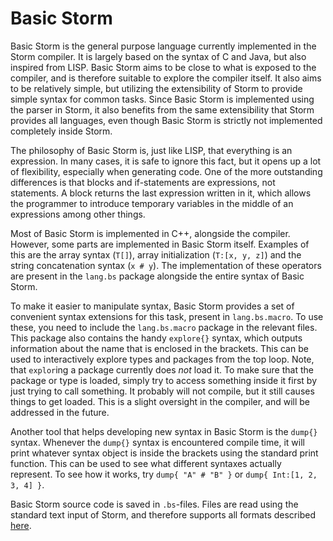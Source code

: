 Basic Storm
============

Basic Storm is the general purpose language currently implemented in the Storm compiler. It is
largely based on the syntax of C and Java, but also inspired from LISP. Basic Storm aims to be close
to what is exposed to the compiler, and is therefore suitable to explore the compiler itself. It
also aims to be relatively simple, but utilizing the extensibility of Storm to provide simple syntax
for common tasks. Since Basic Storm is implemented using the parser in Storm, it also benefits from
the same extensibility that Storm provides all languages, even though Basic Storm is strictly not
implemented completely inside Storm.

The philosophy of Basic Storm is, just like LISP, that everything is an expression. In many cases,
it is safe to ignore this fact, but it opens up a lot of flexibility, especially when generating
code. One of the more outstanding differences is that blocks and if-statements are expressions, not
statements. A block returns the last expression written in it, which allows the programmer to
introduce temporary variables in the middle of an expressions among other things.

Most of Basic Storm is implemented in C++, alongside the compiler. However, some parts are
implemented in Basic Storm itself. Examples of this are the array syntax (`T[]`), array
initialization (`T:[x, y, z]`) and the string concatenation syntax (`x # y`). The implementation of
these operators are present in the `lang.bs` package alongside the entire syntax of Basic Storm.

To make it easier to manipulate syntax, Basic Storm provides a set of convenient syntax extensions
for this task, present in `lang.bs.macro`. To use these, you need to include the `lang.bs.macro`
package in the relevant files. This package also contains the handy `explore{}` syntax, which
outputs information about the name that is enclosed in the brackets. This can be used to
interactively explore types and packages from the top loop. Note, that `explor`ing a package
currently does _not_ load it. To make sure that the package or type is loaded, simply try to access
something inside it first by just trying to call something. It probably will not compile, but it
still causes things to get loaded. This is a slight oversight in the compiler, and will be addressed
in the future.

Another tool that helps developing new syntax in Basic Storm is the `dump{}` syntax. Whenever the
`dump{}` syntax is encountered compile time, it will print whatever syntax object is inside the
brackets using the standard print function. This can be used to see what different syntaxes actually
represent. To see how it works, try `dump{ "A" # "B" }` or `dump{ Int:[1, 2, 3, 4] }`.

Basic Storm source code is saved in `.bs`-files. Files are read using the standard text input of
Storm, and therefore supports all formats described [here](md://Storm/Text_IO).
